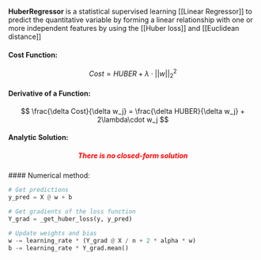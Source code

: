 **HuberRegressor** is a statistical supervised learning [[Linear Regressor]] to predict the quantitative variable by forming a linear relationship with one or more independent features by using the [[Huber loss]] and [[Euclidean distance]]

#### Cost Function:
$$
Cost = HUBER + \lambda\cdot||w||^2_2
$$


#### Derivative of a Function:
$$
\frac{\delta Cost}{\delta w_j} = \frac{\delta HUBER}{\delta w_j} + 2\lambda\cdot w_j
$$

#### Analytic Solution:
<h5 align='center' style='color:red'>There is no closed-form solution</h5>
#### Numerical method:

```python
# Get predictions
y_pred = X @ w + b

# Get gradients of the loss function
Y_grad = _get_huber_loss(y, y_pred)

# Update weights and bias
w -= learning_rate * (Y_grad @ X / n + 2 * alpha * w)
b -= learning_rate * Y_grad.mean()
```

